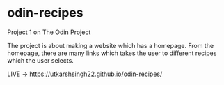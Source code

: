 # odin-recipes
Project 1 on The Odin Project

The project is about making a website which has a homepage. From the homepage, there are many links which takes the user to different recipes which the user selects. 

LIVE -> https://utkarshsingh22.github.io/odin-recipes/
